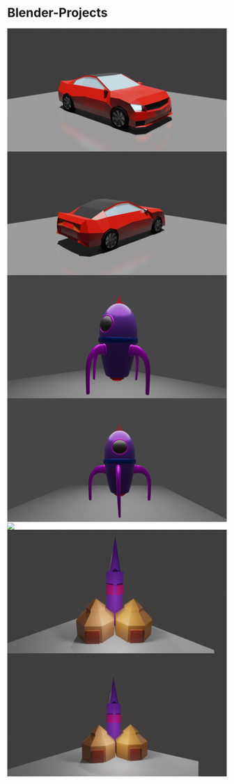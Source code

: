 # Blender-Projects

<img src="https://github.com/NikhilMishra1999/Blender-Projects/blob/master/Car/final.png" align="center">
<img src="https://github.com/NikhilMishra1999/Blender-Projects/blob/master/Car/final2.png" align="center">
<img src="https://github.com/NikhilMishra1999/Blender-Projects/blob/master/Rocket/1.png" align="center">
<img src="https://github.com/NikhilMishra1999/Blender-Projects/blob/master/Rocket/2.png" align="center">
<img src="https://github.com/NikhilMishra1999/Blender-Projects/blob/master/Rotating%20Text%20Effect/Name.gif" align="center">
<img src="https://github.com/NikhilMishra1999/Blender-Projects/blob/master/Wizard%20Hut/Render%20final.png" align="center">
<img src="https://github.com/NikhilMishra1999/Blender-Projects/blob/master/Wizard%20Hut/Render1.png" align="center">
